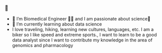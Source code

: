 ###  👋
- 🔭 I’m Biomedical Engineer 👨‍🔧 and I am passionate about science🧬
- 🌱 I’m currently learning about data science
- I love traveling, hiking, learning new cultures, languages, etc. I am a biker so I like speed and extreme sports., I want to learn to be a good data analyst since I want to contribute my knowledge in the area of ​​genomics and pharmacology

<!--
**CesarHQCBosque/CesarHQCBosque** is a ✨ _special_ ✨ repository because its `README.md` (this file) appears on your GitHub profile.

Here are some ideas to get you started:

- 🔭 I’m Biomedical Engineer 👨‍🔧 and I am passionate about science🧬
- 🌱 I’m currently learning about data science
- I love traveling, hiking, learning new cultures, languages, etc. I am a biker so I like speed and extreme sports., I want to learn to be a good data analyst since I want to contribute my knowledge in the area of ​​genomics and pharmacology

-->
